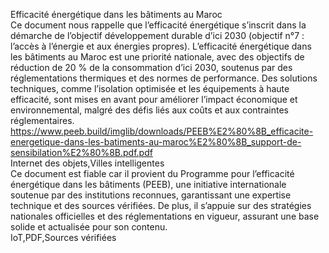 Efficacité énergétique dans les bâtiments au Maroc  
Ce document nous rappelle que l’efficacité énergétique s’inscrit dans la démarche de l’objectif développement durable d’ici 2030 (objectif n°7 : l’accès à l’énergie et aux énergies propres). L’efficacité énergétique dans les bâtiments au Maroc est une priorité nationale, avec des objectifs de réduction de 20 % de la consommation d’ici 2030, soutenus par des réglementations thermiques et des normes de performance. Des solutions techniques, comme l’isolation optimisée et les équipements à haute efficacité, sont mises en avant pour améliorer l’impact économique et environnemental, malgré des défis liés aux coûts et aux contraintes réglementaires.  
https://www.peeb.build/imglib/downloads/PEEB%E2%80%8B_efficacite-energetique-dans-les-batiments-au-maroc%E2%80%8B_support-de-sensibilation%E2%80%8B.pdf.pdf  
Internet des objets,Villes intelligentes  
Ce document est fiable car il provient du Programme pour l’efficacité énergétique dans les bâtiments (PEEB), une initiative internationale soutenue par des institutions reconnues, garantissant une expertise technique et des sources vérifiées. De plus, il s’appuie sur des stratégies nationales officielles et des réglementations en vigueur, assurant une base solide et actualisée pour son contenu.  
IoT,PDF,Sources vérifiées

